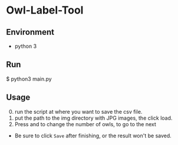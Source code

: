 Owl-Label-Tool
===============

Environment
----------
- python 3

Run
-------
$ python3 main.py

Usage
-----
0. run the script at where you want to save the csv file.
1. put the path to the img directory with JPG images, the click load.
2. Press <Up> and <Down> to change the number of owls, <Right> to go to the next
  - Be sure to click `Save` after finishing, or the result won't be saved. 
